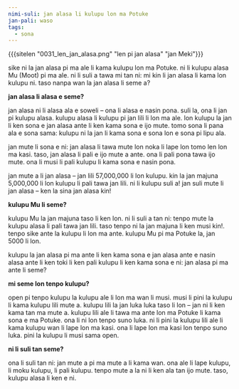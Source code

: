 ```yaml
---
nimi-suli: jan alasa li kulupu lon ma Potuke
jan-pali: waso
tags:
  - sona
---
```


{{{sitelen "0031_len_jan_alasa.png" "len pi jan alasa" "jan Meki"}}}

sike ni la jan alasa pi ma ale li kama kulupu lon ma Potuke. ni li kulupu alasa Mu (Moot) pi ma ale. ni li suli a tawa mi tan ni: mi kin li jan alasa li kama lon kulupu ni. taso nanpa wan la jan alasa li seme a?

**jan alasa li alasa e seme?**

jan alasa ni li alasa ala e soweli – ona li alasa e nasin pona. suli la, ona li jan pi kulupu alasa. kulupu alasa li kulupu pi jan lili li lon ma ale. lon kulupu la jan li ken sona e jan alasa ante li ken kama sona e ijo mute. tomo sona li pana ala e sona sama: kulupu ni la jan li kama sona e sona lon e sona pi lipu ala.

jan mute li sona e ni: jan alasa li tawa mute lon noka li lape lon tomo len lon ma kasi. taso, jan alasa li pali e ijo mute a ante. ona li pali pona tawa ijo mute. ona li musi li pali kulupu li kama sona e nasin pona.

jan mute a li jan alasa – jan lili 57,000,000 li lon kulupu. kin la jan majuna 5,000,000 li lon kulupu li pali tawa jan lili. ni li kulupu suli a! jan suli mute li jan alasa – ken la sina jan alasa kin!

**kulupu Mu li seme?**

kulupu Mu la jan majuna taso li ken lon. ni li suli a tan ni: tenpo mute la kulupu alasa li pali tawa jan lili. taso tenpo ni la jan majuna li ken musi kin!. tenpo sike ante la kulupu li lon ma ante. kulupu Mu pi ma Potuke la, jan 5000 li lon.

kulupu la jan alasa pi ma ante li ken kama sona e jan alasa ante e nasin alasa ante li ken toki li ken pali kulupu li ken kama sona e ni: jan alasa pi ma ante li seme?

**mi seme lon tenpo kulupu?**

open pi tenpo kulupu la kulupu ale li lon ma wan li musi. musi li pini la kulupu li kama kulupu lili mute a. kulupu lili la jan luka luka taso li lon – jan ni li ken kama tan ma mute a. kulupu lili ale li tawa ma ante lon ma Potuke li kama sona e ma Potuke. ona li ni lon tenpo suno luka. ni li pini la kulupu lili ale li kama kulupu wan li lape lon ma kasi. ona li lape lon ma kasi lon tenpo suno luka. pini la kulupu li musi sama open.

**ni li suli tan seme?**

ona li suli tan ni: jan mute a pi ma mute a li kama wan. ona ale li lape kulupu, li moku kulupu, li pali kulupu. tenpo mute a la ni li ken ala tan ijo mute. taso, kulupu alasa li ken e ni.